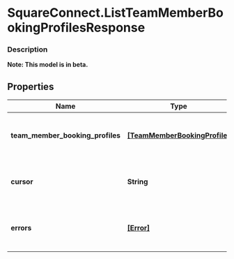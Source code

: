 # SquareConnect.ListTeamMemberBookingProfilesResponse

### Description
**Note: This model is in beta.**



## Properties
Name | Type | Description | Notes
------------ | ------------- | ------------- | -------------
**team_member_booking_profiles** | [**[TeamMemberBookingProfile]**](TeamMemberBookingProfile.md) | The list of team member booking profiles. | [optional] 
**cursor** | **String** | The cursor for paginating through the results. | [optional] 
**errors** | [**[Error]**](Error.md) | Any errors that occurred during the request. | [optional] 


